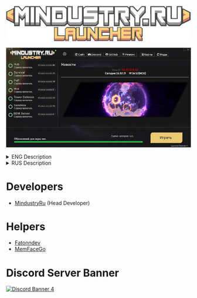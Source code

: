 ![Logo](img/Logo.png)

![Logo](img/Logo_Launcher.png "Launcher screenshot")
<details> 
  <summary>ENG Description</summary>
  
- Client auto-update
- Time\Date\IP\News
- Online server display
- Displaying server status (Enabled / Disabled)
- Buttons (Site\Discord\GitHub\Client/Launcher Repair\Maps\Mods
- Display ping to servers
  
For all questions, write to Discord: https://discord.mindustry.ru/
![Discord Shield](https://discordapp.com/api/guilds/658670734222163989/widget.png?style=shield)
  
</details>

<details> 
  <summary>RUS Description</summary>
  
- Автообновление клиента
- Время\Дата\IP\Новости
- Отображение онлайна сервера
- Отображение статуса сервера(Включен\Выключен)
- Кнопки (Сайт\Discord\GitHub\Ремонт клиента/лаунчера\Карты\Моды
- Отображение пинга до серверов

По всем вопросам пишите в Discord: https://discord.mindustry.ru/
![Discord Shield](https://discordapp.com/api/guilds/658670734222163989/widget.png?style=shield)
  
</details>


# Developers
- [MindustryRu](https://github.com/MindustryRu) (Head Developer)

# Helpers
- [Fatonndev](https://github.com/Fatonndev)
- [MemFaceGo](https://github.com/MemFaceGo)

# Discord Server Banner
<a href="https://discord.mindustry.ru/"><img src="https://discordapp.com/api/guilds/658670734222163989/widget.png?style=banner4" alt="Discord Banner 4"/></a>